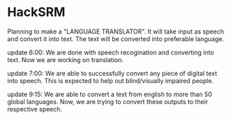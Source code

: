# HackSRM
Planning to make a "LANGUAGE TRANSLATOR".
It will take input as speech and convert it into text.
The text will be converted into preferable language.

update 6:00:
We are done with speech recogination and converting into text.
Now we are working on translation.

update 7:00:
We are able to successfully convert any piece of digital text into speech. 
This is expected to help out blind/visually impaired people.

update 9:15:
We are able to convert a text from english to more than 50 global languages.
Now, we are trying to convert these outputs to their respective speech.
